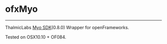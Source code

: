 # ofxMyo
---
ThalmicLabs [Myo SDK](https://developer.thalmic.com/downloads)(0.8.0) Wrapper for openFrameworks.

Tested on OSX10.10 + OF084.